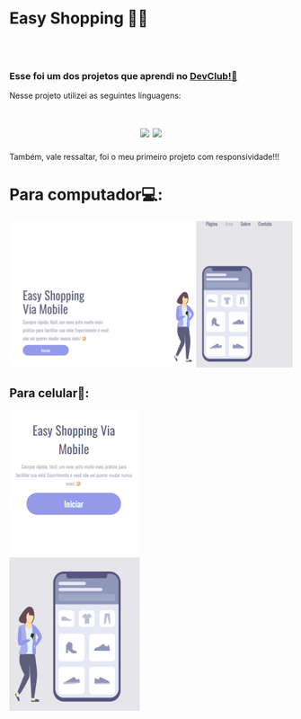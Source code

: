 <h1>Easy Shopping 🤳🏻</h1>
<br>
<br>
<h3>Esse foi um dos projetos que aprendi no <a href="https://rodolfomori.com.br/devclub">DevClub!👾</a></h3>
<p>Nesse projeto utilizei as seguintes linguagens:</p>
<h1 align="center">
<img src="https://img.shields.io/badge/HTML5-E34F26?style=for-the-badge&logo=html5&logoColor=white">
<img src="https://img.shields.io/badge/CSS3-1572B6?style=for-the-badge&logo=css3&logoColor=white">
</h1>
<p>Também, vale ressaltar, foi o meu primeiro projeto com responsividade!!!</p>

<h1>Para computador💻:</h1>    
<img src="assets/img projeto1git.png"/> 
<h2>Para celular📲:</h2>
<img src="assets/Captura de tela 2024-02-27 192025.png">
